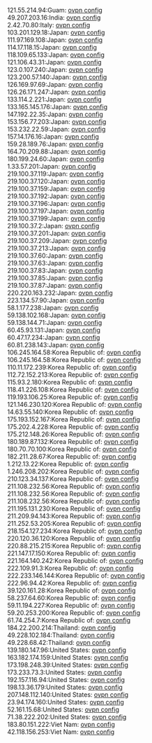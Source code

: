 121.55.214.94:Guam: [ovpn config](vpn/121_55_214_94.ovpn)  
49.207.203.16:India: [ovpn config](vpn/49_207_203_16.ovpn)  
2.42.70.80:Italy: [ovpn config](vpn/2_42_70_80.ovpn)  
103.201.129.18:Japan: [ovpn config](vpn/103_201_129_18.ovpn)  
111.97.169.108:Japan: [ovpn config](vpn/111_97_169_108.ovpn)  
114.17.118.15:Japan: [ovpn config](vpn/114_17_118_15.ovpn)  
118.109.65.133:Japan: [ovpn config](vpn/118_109_65_133.ovpn)  
121.106.43.31:Japan: [ovpn config](vpn/121_106_43_31.ovpn)  
123.0.107.240:Japan: [ovpn config](vpn/123_0_107_240.ovpn)  
123.200.57.140:Japan: [ovpn config](vpn/123_200_57_140.ovpn)  
126.169.97.69:Japan: [ovpn config](vpn/126_169_97_69.ovpn)  
126.26.171.247:Japan: [ovpn config](vpn/126_26_171_247.ovpn)  
133.114.2.221:Japan: [ovpn config](vpn/133_114_2_221.ovpn)  
133.165.145.176:Japan: [ovpn config](vpn/133_165_145_176.ovpn)  
147.192.22.35:Japan: [ovpn config](vpn/147_192_22_35.ovpn)  
153.156.77.203:Japan: [ovpn config](vpn/153_156_77_203.ovpn)  
153.232.22.59:Japan: [ovpn config](vpn/153_232_22_59.ovpn)  
157.14.176.16:Japan: [ovpn config](vpn/157_14_176_16.ovpn)  
159.28.189.76:Japan: [ovpn config](vpn/159_28_189_76.ovpn)  
164.70.209.88:Japan: [ovpn config](vpn/164_70_209_88.ovpn)  
180.199.24.60:Japan: [ovpn config](vpn/180_199_24_60.ovpn)  
1.33.57.201:Japan: [ovpn config](vpn/1_33_57_201.ovpn)  
219.100.37.119:Japan: [ovpn config](vpn/219_100_37_119.ovpn)  
219.100.37.120:Japan: [ovpn config](vpn/219_100_37_120.ovpn)  
219.100.37.159:Japan: [ovpn config](vpn/219_100_37_159.ovpn)  
219.100.37.192:Japan: [ovpn config](vpn/219_100_37_192.ovpn)  
219.100.37.196:Japan: [ovpn config](vpn/219_100_37_196.ovpn)  
219.100.37.197:Japan: [ovpn config](vpn/219_100_37_197.ovpn)  
219.100.37.199:Japan: [ovpn config](vpn/219_100_37_199.ovpn)  
219.100.37.2:Japan: [ovpn config](vpn/219_100_37_2.ovpn)  
219.100.37.201:Japan: [ovpn config](vpn/219_100_37_201.ovpn)  
219.100.37.209:Japan: [ovpn config](vpn/219_100_37_209.ovpn)  
219.100.37.213:Japan: [ovpn config](vpn/219_100_37_213.ovpn)  
219.100.37.60:Japan: [ovpn config](vpn/219_100_37_60.ovpn)  
219.100.37.63:Japan: [ovpn config](vpn/219_100_37_63.ovpn)  
219.100.37.83:Japan: [ovpn config](vpn/219_100_37_83.ovpn)  
219.100.37.85:Japan: [ovpn config](vpn/219_100_37_85.ovpn)  
219.100.37.87:Japan: [ovpn config](vpn/219_100_37_87.ovpn)  
220.220.163.232:Japan: [ovpn config](vpn/220_220_163_232.ovpn)  
223.134.57.90:Japan: [ovpn config](vpn/223_134_57_90.ovpn)  
58.1.177.238:Japan: [ovpn config](vpn/58_1_177_238.ovpn)  
59.138.102.168:Japan: [ovpn config](vpn/59_138_102_168.ovpn)  
59.138.144.71:Japan: [ovpn config](vpn/59_138_144_71.ovpn)  
60.45.93.131:Japan: [ovpn config](vpn/60_45_93_131.ovpn)  
60.47.17.234:Japan: [ovpn config](vpn/60_47_17_234.ovpn)  
60.81.238.143:Japan: [ovpn config](vpn/60_81_238_143.ovpn)  
106.245.164.58:Korea Republic of: [ovpn config](vpn/106_245_164_58.ovpn)  
106.245.164.58:Korea Republic of: [ovpn config](vpn/106_245_164_58.ovpn)  
110.11.172.239:Korea Republic of: [ovpn config](vpn/110_11_172_239.ovpn)  
112.72.152.213:Korea Republic of: [ovpn config](vpn/112_72_152_213.ovpn)  
115.93.2.180:Korea Republic of: [ovpn config](vpn/115_93_2_180.ovpn)  
118.41.226.108:Korea Republic of: [ovpn config](vpn/118_41_226_108.ovpn)  
119.193.106.25:Korea Republic of: [ovpn config](vpn/119_193_106_25.ovpn)  
121.146.230.120:Korea Republic of: [ovpn config](vpn/121_146_230_120.ovpn)  
14.63.55.140:Korea Republic of: [ovpn config](vpn/14_63_55_140.ovpn)  
175.193.152.167:Korea Republic of: [ovpn config](vpn/175_193_152_167.ovpn)  
175.202.4.228:Korea Republic of: [ovpn config](vpn/175_202_4_228.ovpn)  
175.212.148.26:Korea Republic of: [ovpn config](vpn/175_212_148_26.ovpn)  
180.189.87.132:Korea Republic of: [ovpn config](vpn/180_189_87_132.ovpn)  
180.70.70.100:Korea Republic of: [ovpn config](vpn/180_70_70_100.ovpn)  
182.211.28.67:Korea Republic of: [ovpn config](vpn/182_211_28_67.ovpn)  
1.212.13.22:Korea Republic of: [ovpn config](vpn/1_212_13_22.ovpn)  
1.246.208.202:Korea Republic of: [ovpn config](vpn/1_246_208_202.ovpn)  
210.123.34.137:Korea Republic of: [ovpn config](vpn/210_123_34_137.ovpn)  
211.108.232.56:Korea Republic of: [ovpn config](vpn/211_108_232_56.ovpn)  
211.108.232.56:Korea Republic of: [ovpn config](vpn/211_108_232_56.ovpn)  
211.108.232.56:Korea Republic of: [ovpn config](vpn/211_108_232_56.ovpn)  
211.195.131.230:Korea Republic of: [ovpn config](vpn/211_195_131_230.ovpn)  
211.209.94.143:Korea Republic of: [ovpn config](vpn/211_209_94_143.ovpn)  
211.252.53.205:Korea Republic of: [ovpn config](vpn/211_252_53_205.ovpn)  
218.154.127.234:Korea Republic of: [ovpn config](vpn/218_154_127_234.ovpn)  
220.120.36.120:Korea Republic of: [ovpn config](vpn/220_120_36_120.ovpn)  
220.88.215.215:Korea Republic of: [ovpn config](vpn/220_88_215_215.ovpn)  
221.147.17.150:Korea Republic of: [ovpn config](vpn/221_147_17_150.ovpn)  
221.164.140.242:Korea Republic of: [ovpn config](vpn/221_164_140_242.ovpn)  
222.109.91.3:Korea Republic of: [ovpn config](vpn/222_109_91_3.ovpn)  
222.233.146.144:Korea Republic of: [ovpn config](vpn/222_233_146_144.ovpn)  
222.96.94.42:Korea Republic of: [ovpn config](vpn/222_96_94_42.ovpn)  
39.120.161.28:Korea Republic of: [ovpn config](vpn/39_120_161_28.ovpn)  
58.237.64.60:Korea Republic of: [ovpn config](vpn/58_237_64_60.ovpn)  
59.11.194.227:Korea Republic of: [ovpn config](vpn/59_11_194_227.ovpn)  
59.20.253.200:Korea Republic of: [ovpn config](vpn/59_20_253_200.ovpn)  
61.74.254.7:Korea Republic of: [ovpn config](vpn/61_74_254_7.ovpn)  
184.22.200.214:Thailand: [ovpn config](vpn/184_22_200_214.ovpn)  
49.228.102.184:Thailand: [ovpn config](vpn/49_228_102_184.ovpn)  
49.228.68.42:Thailand: [ovpn config](vpn/49_228_68_42.ovpn)  
139.180.147.96:United States: [ovpn config](vpn/139_180_147_96.ovpn)  
163.182.174.159:United States: [ovpn config](vpn/163_182_174_159.ovpn)  
173.198.248.39:United States: [ovpn config](vpn/173_198_248_39.ovpn)  
173.233.73.3:United States: [ovpn config](vpn/173_233_73_3.ovpn)  
192.157.116.94:United States: [ovpn config](vpn/192_157_116_94.ovpn)  
198.13.36.179:United States: [ovpn config](vpn/198_13_36_179.ovpn)  
207.148.112.140:United States: [ovpn config](vpn/207_148_112_140.ovpn)  
23.94.174.160:United States: [ovpn config](vpn/23_94_174_160.ovpn)  
52.161.15.68:United States: [ovpn config](vpn/52_161_15_68.ovpn)  
71.38.222.202:United States: [ovpn config](vpn/71_38_222_202.ovpn)  
183.80.151.222:Viet Nam: [ovpn config](vpn/183_80_151_222.ovpn)  
42.118.156.253:Viet Nam: [ovpn config](vpn/42_118_156_253.ovpn)  
